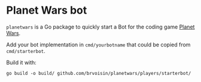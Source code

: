 # Planet Wars bot

`planetwars` is a Go package to quickly start a Bot for the coding game
[Planet Wars](https://xtevenx.github.io/planet-wars-starterpackage/).

Add your bot implementation in `cmd/yourbotname` that could be copied from
`cmd/starterbot`.

Build it with:

```
go build -o build/ github.com/brvoisin/planetwars/players/starterbot/
```
